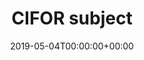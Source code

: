 ---
title: 'CIFOR subject'
field: 'cg.subject.cifor'
slug: 'cg-subject-cifor'
required: False
vocabulary: 'cg-subject-cifor.txt'
date: '2019-05-04T00:00:00+00:00'
---